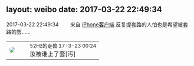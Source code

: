 layout: weibo
date: 2017-03-22 22:49:34
---
<meta name="referrer" content="no-referrer" />

2017-03-22 22:49:34  &nbsp;&nbsp;&nbsp;&nbsp;&nbsp;&nbsp; 来自 <a href="http://app.weibo.com/t/feed/9ksdit" rel="nofollow">iPhone客户端</a>
反复提套路的人怕也是希望被套路的罢…… ​​​

<table style="width: 100%;">
  <tr>
    <td style="width: 40px;"><img style="border-radius:50%" src="https://tva4.sinaimg.cn/crop.0.0.180.180.50/8beaf773jw1e8qgp5bmzyj2050050aa8.jpg?KID=imgbed,tva&Expires=1624465739&ssig=LFCVIcY15C"></td>
    <td colspan="2"><small>52Hz的走兽 17-3-23 00:24</small><br/>汝被谁上了套[污]</td>
  </tr>
</table>
